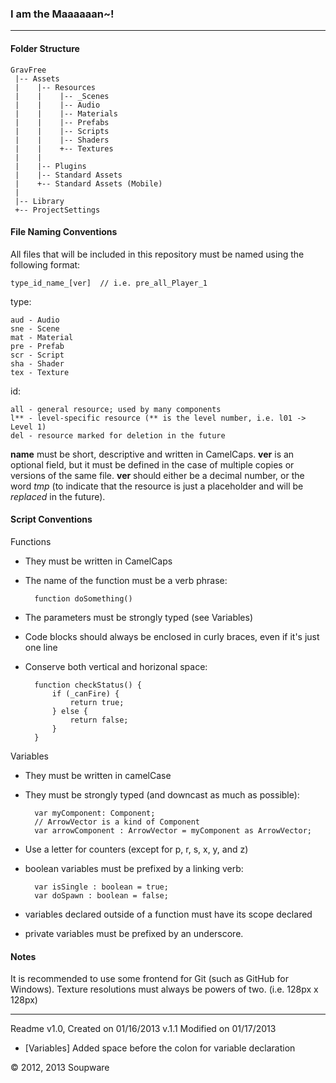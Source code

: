 ### I am the Maaaaaan~! ###
--------------------------------------------------------------------------------
#### Folder Structure ####
    GravFree
     |-- Assets
     |    |-- Resources
     |    |    |-- _Scenes
	 |    |    |-- Audio
     |    |    |-- Materials
     |    |    |-- Prefabs
     |    |    |-- Scripts
     |    |    |-- Shaders
     |    |    +-- Textures
     |    |
     |    |-- Plugins
     |    |-- Standard Assets
     |    +-- Standard Assets (Mobile)
     |
     |-- Library
     +-- ProjectSettings

#### File Naming Conventions ####
All files that will be included in this repository must be named using the
following format:

    type_id_name_[ver]	// i.e. pre_all_Player_1

type:

	aud - Audio
    sne - Scene
	mat - Material
	pre - Prefab
	scr - Script
	sha - Shader
	tex - Texture
id:

	all - general resource; used by many components
	l** - level-specific resource (** is the level number, i.e. l01 -> Level 1)
	del - resource marked for deletion in the future

**name** must be short, descriptive and written in CamelCaps. **ver** is an optional
field, but it must be defined in the case of multiple copies or versions of the
same file. **ver** should either be a decimal number, or the word *tmp* (to
indicate that the resource is just a placeholder and will be *replaced* in the
future).

#### Script Conventions ####
Functions
* They must be written in CamelCaps
* The name of the function must be a verb phrase:

		function doSomething()
* The parameters must be strongly typed (see Variables)
* Code blocks should always be enclosed in curly braces, even if it's just one
  line
* Conserve both vertical and horizonal space:

		function checkStatus() {
			if (_canFire) {
				return true;
			} else {
				return false;
			}
		}

Variables
* They must be written in camelCase 
* They must be strongly typed (and downcast as much as possible):

		var myComponent: Component;
		// ArrowVector is a kind of Component
		var arrowComponent : ArrowVector = myComponent as ArrowVector;
* Use a letter for counters (except for p, r, s, x, y, and z)
* boolean variables must be prefixed by a linking verb:

		var isSingle : boolean = true;
		var doSpawn : boolean = false;
* variables declared outside of a function must have its scope declared
* private variables must be prefixed by an underscore.

#### Notes ####
It is recommended to use some frontend for Git (such as GitHub for Windows).
Texture resolutions must always be powers of two. (i.e. 128px x 128px)

--------------------------------------------------------------------------------
Readme v1.0, Created on 01/16/2013
v.1.1 Modified on 01/17/2013
 - [Variables] Added space before the colon for variable declaration

&copy; 2012, 2013 Soupware